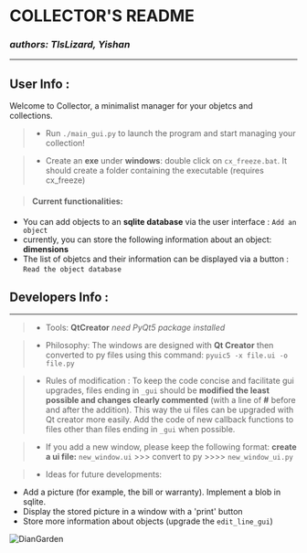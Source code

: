 # COLLECTOR'S README
### *authors: TlsLizard, Yishan*
***
## **User Info :**
  
Welcome to Collector, a minimalist manager for your objetcs and collections.  
>* Run `./main_gui.py` to launch the program and start managing your collection!

>* Create an **exe** under **windows**:
double click on `cx_freeze.bat`. It should create a folder containing the executable (requires cx_freeze)

>#### Current functionalities:
- You can add objects to an **sqlite database** via the user interface : ```Add an object```
- currently, you can store the following information  about an object:  **dimensions** 
- The list of objetcs and their information can be displayed via a button : ```Read the object database```

## **Developers Info :**
____

>* Tools: **QtCreator**
_need PyQt5 package installed_

>* Philosophy: The windows are designed with **Qt Creator** then converted to py files using this command: `pyuic5 -x file.ui -o file.py`

>* Rules of modification : To keep the code concise and facilitate gui upgrades, files ending in `_gui` should be **modified the least possible and changes clearly commented** (with a line of **#** before and after the addition). This way the ui files can be upgraded with Qt creator more easily. Add the code of new callback functions to files other than files ending in `_gui` when possible.

>* If you add a new window, please keep the following format:
**create a ui file:** `new_window.ui`  >>> convert to py >>>> `new_window_ui.py`

>* Ideas for future developments:
  * Add a picture (for example, the bill or warranty). Implement a blob in sqlite.
  * Display the stored picture in a window with a 'print' button
  * Store more information about objects (upgrade the `edit_line_gui`)

![DianGarden]()

